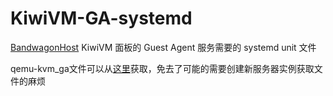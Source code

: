 # KiwiVM-GA-systemd
[BandwagonHost](bandwagonhost.com) KiwiVM 面板的 Guest Agent 服务需要的 systemd unit 文件  

qemu-kvm_ga文件可以从[这里](https://gist.github.com/unknowndevQwQ/0852d2461b4ebbeebb58894830ff964e)获取，免去了可能的需要创建新服务器实例获取文件的麻烦
